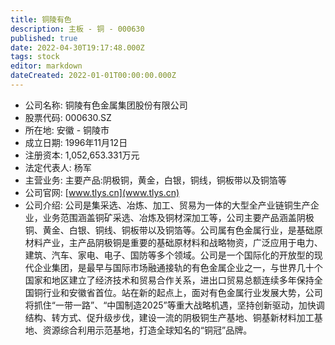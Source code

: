 ```yaml
---
title: 铜陵有色
description: 主板 - 铜 - 000630
published: true
date: 2022-04-30T19:17:48.000Z
tags: stock
editor: markdown
dateCreated: 2022-01-01T00:00:00.000Z
---
```


- 公司名称: 铜陵有色金属集团股份有限公司
- 股票代码: 000630.SZ
- 所在地: 安徽 - 铜陵市
- 成立日期: 1996年11月12日
- 注册资本: 1,052,653.331万元
- 法定代表人: 杨军
- 主营业务: 主要产品:阴极铜，黄金，白银，铜线，铜板带以及铜箔等
- 公司官网: [www.tlys.cn](www.tlys.cn)
- 公司介绍: 公司是集采选、冶炼、加工、贸易为一体的大型全产业链铜生产企业，业务范围涵盖铜矿采选、冶炼及铜材深加工等，公司主要产品涵盖阴极铜、黄金、白银、铜线、铜板带以及铜箔等。公司属有色金属行业，是基础原材料产业，主产品阴极铜是重要的基础原材料和战略物资，广泛应用于电力、建筑、汽车、家电、电子、国防等多个领域。公司是一个国际化的开放型的现代企业集团，是最早与国际市场融通接轨的有色金属企业之一，与世界几十个国家和地区建立了经济技术和贸易合作关系，进出口贸易总额连续多年保持全国铜行业和安徽省首位。站在新的起点上，面对有色金属行业发展大势，公司将抓住“一带一路”、“中国制造2025”等重大战略机遇，坚持创新驱动，加快调结构、转方式、促升级步伐，建设一流的阴极铜生产基地、铜基新材料加工基地、资源综合利用示范基地，打造全球知名的“铜冠”品牌。


